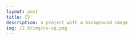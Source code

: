 ```yaml
---
layout: post
title: CV
description: a project with a background image
img: /2.0/img/cv-sq.png
---
```


